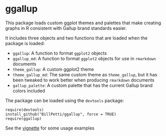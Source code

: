 # ggallup
This package loads custom ggplot themes and palettes that make creating graphs in R consistent with Gallup brand standards easier.

It includes three objects and two functions that are loaded when the package is loaded:

* `ggallup`: A function to format `ggplot2` objects
* `ggallup_md`: A function to format `ggplot2` objects for use in `rmarkdown` documents
* `theme_gallup`: A custom ggplot2 theme
* `theme_gallup_md`: The same custom theme as `theme_gallup`, but it has been tweaked to work better when producing `rmarkdown` documents
* `gallup_palette`: A custom palette that has the current Gallup brand colors included

The package can be loaded using the `devtools` package:

```
require(devtools)
install_github("BillPetti/ggallup", force = TRUE)
require(ggallup)
```

See the [vignette](https://github.com/BillPetti/ggallup/blob/master/vignette/ggallupVignette.md) for some usage examples
